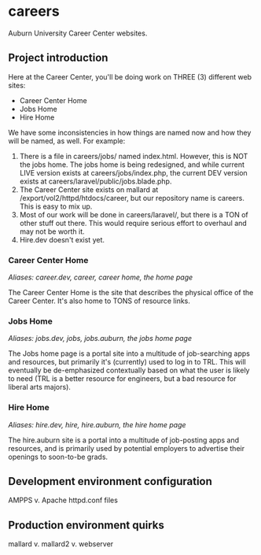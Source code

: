 careers
=======

Auburn University Career Center websites.

## Project introduction
Here at the Career Center, you'll be doing work on THREE (3) different web sites:

- Career Center Home
- Jobs Home
- Hire Home

We have some inconsistencies in how things are named now and how they will be named, as well.
For example:

1. There is a file in careers/jobs/ named index.html. However, this is NOT the jobs home. The jobs home is being redesigned, and while current LIVE version exists at careers/jobs/index.php, the current DEV version exists at careers/laravel/public/jobs.blade.php.
2. The Career Center site exists on mallard at /export/vol2/httpd/htdocs/career, but our repository name is careers. This is easy to mix up.
3. Most of our work will be done in careers/laravel/, but there is a TON of other stuff out there. This would require serious effort to overhaul and may not be worth it.
4. Hire.dev doesn't exist yet.


### Career Center Home
*Aliases: career.dev, career, career home, the home page*

The Career Center Home is the site that describes the physical office of the Career Center. It's also home to TONS of resource links.

### Jobs Home
*Aliases: jobs.dev, jobs, jobs.auburn, the jobs home page*

The Jobs home page is a portal site into a multitude of job-searching apps and resources, but primarily it's (currently) used to log in to TRL. This will eventually be de-emphasized contextually based on what the user is likely to need (TRL is a better resource for engineers, but a bad resource for liberal arts majors).

### Hire Home
*Aliases: hire.dev, hire, hire.auburn, the hire home page*

The hire.auburn site is a portal into a multitude of job-posting apps and resources, and is primarily used by potential employers to advertise their openings to soon-to-be grads. 

## Development environment configuration
AMPPS v. Apache httpd.conf files


## Production environment quirks
mallard v. mallard2 v. webserver

